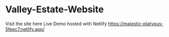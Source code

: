 # Valley-Estate-Website

Visit the site here
Live Demo hosted with Netlify
https://majestic-platypus-5feec7.netlify.app/

